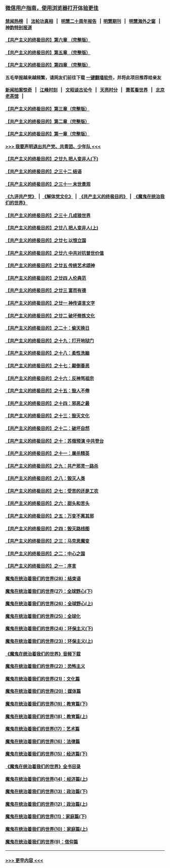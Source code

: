 ### [微信用户指南，使用浏览器打开体验更佳](https://github.com/gfw-breaker/banned-news1/blob/master/indexes/wechat-guide.md?t=0)
#### [禁闻热榜](热点新闻.md?t=0)  &nbsp;&nbsp;|&nbsp;&nbsp; [法轮功真相](https://github.com/gfw-breaker/truth/blob/master/README.md?t=0) &nbsp;&nbsp;|&nbsp;&nbsp; [明慧二十周年报告](https://github.com/gfw-breaker/mh-reports/blob/master/README.md?t=0) &nbsp;&nbsp;|&nbsp;&nbsp;[明慧期刊](https://github.com/gfw-breaker/mh-qikan) &nbsp;&nbsp;|&nbsp;&nbsp; [明慧海外之窗](https://github.com/gfw-breaker/mh-news/blob/master/README.md?t=0) &nbsp;&nbsp;|&nbsp;&nbsp; [神韵特别报道](https://github.com/gfw-breaker/mh-news/blob/master/shenyun.md?t=0)
#### [【共产主义的终极目的】第六章 （完整版）](../pages/nsc422/n11428913.md?t=02090411) 
#### [【共产主义的终极目的】第五章 （完整版）](../pages/nsc422/n11428912.md?t=02090411) 
#### [【共产主义的终极目的】第四章 （完整版）](../pages/nsc422/n11428907.md?t=02090411) 
#### 五毛举报越来越频繁，请网友们前往下载 [一键翻墙软件](https://github.com/gfw-breaker/ssr-accounts)，并将此项目推荐给亲友
#### [新闻拍案惊奇](https://github.com/gfw-breaker/banned-news1/blob/master/pages/link4.md) &nbsp;&nbsp;|&nbsp;&nbsp; [江峰时刻](https://github.com/gfw-breaker/banned-news1/blob/master/pages/link4.md) &nbsp;&nbsp;|&nbsp;&nbsp; [文昭谈古论今](https://github.com/gfw-breaker/banned-news1/blob/master/pages/link4.md) &nbsp;&nbsp;|&nbsp;&nbsp; [天亮时分](https://github.com/gfw-breaker/banned-news1/blob/master/pages/link4.md) &nbsp;&nbsp;|&nbsp;&nbsp; [萧茗看世界](https://github.com/gfw-breaker/banned-news1/blob/master/pages/link4.md) &nbsp;&nbsp;|&nbsp;&nbsp; [北京老茶馆](https://github.com/gfw-breaker/banned-news1/blob/master/pages/link4.md) &nbsp;&nbsp;|&nbsp;&nbsp; 
#### [【共产主义的终极目的】第三章（完整版）](../pages/nsc422/n11428848.md?t=02090411) 
#### [【共产主义的终极目的】第二章（完整版）](../pages/nsc422/n11428831.md?t=02090411) 
#### [【共产主义的终极目的】第一章（完整版）](../pages/nsc422/n11417651.md?t=02090411) 
#### [>>> 我要声明退出共产党、共青团、少年队 <<<](https://github.com/begood0513/goodnews/blob/master/quit/letter.md) 
#### [【共产主义的终极目的】之廿九 把人变非人(下)](../pages/nsc422/n11344140.md?t=02090411) 
#### [【共产主义的终极目的】之三十二 结语](../pages/nsc422/n11360535.md?t=02090411) 
#### [【共产主义的终极目的】之三十一 末世景观](../pages/nsc422/n11351129.md?t=02090411) 
#### [《九评共产党》](https://github.com/begood0513/9ping.md/blob/master/README.md) &nbsp;|&nbsp; [《解体党文化》](../../../../jtdwh.md/blob/master/README.md)  &nbsp;|&nbsp; [《共产主义的终极目的》](../../../../gczydzjmd.md/blob/master/README.md) &nbsp;|&nbsp; [《魔鬼在统治我们的世界》](../../../../mgztzwmdsj.md/blob/master/README.md) 
#### [【共产主义的终极目的】之三十 几成狼世界](../pages/nsc422/n11348280.md?t=02090411) 
#### [【共产主义的终极目的】之廿八 把人变非人(上)](../pages/nsc422/n11340492.md?t=02090411) 
#### [【共产主义的终极目的】之廿七 以恨立国](../pages/nsc422/n11336944.md?t=02090411) 
#### [【共产主义的终极目的】之廿六 中共对抗普世价值](../pages/nsc422/n11324785.md?t=02090411) 
#### [【共产主义的终极目的】之廿五 传统艺术颂神](../pages/nsc422/n11296396.md?t=02090411) 
#### [【共产主义的终极目的】之廿四 人伦典范](../pages/nsc422/n11296397.md?t=02090411) 
#### [【共产主义的终极目的】之廿三 富而有德](../pages/nsc422/n11283598.md?t=02090411) 
#### [【共产主义的终极目的】之廿一 神传语言文字](../pages/nsc422/n11263265.md?t=02090411) 
#### [【共产主义的终极目的】之廿二 破坏修炼文化](../pages/nsc422/n11245728.md?t=02090411) 
#### [【共产主义的终极目的】之二十：偷天换日](../pages/nsc422/n11238846.md?t=02090411) 
#### [【共产主义的终极目的】之十九：打开地狱门](../pages/nsc422/n11206376.md?t=02090411) 
#### [【共产主义的终极目的】之十八：柔性洗脑](../pages/nsc422/n11199994.md?t=02090411) 
#### [【共产主义的终极目的】之十七：颠倒善恶](../pages/nsc422/n11179782.md?t=02090411) 
#### [【共产主义的终极目的】之十六：反神骂祖宗](../pages/nsc422/n11166798.md?t=02090411) 
#### [【共产主义的终极目的】之十五：毁人不倦](../pages/nsc422/n11166792.md?t=02090411) 
#### [【共产主义的终极目的】之十四：邪恶之最](../pages/nsc422/n11150249.md?t=02090411) 
#### [【共产主义的终极目的】之十三：毁灭文化](../pages/nsc422/n11135227.md?t=02090411) 
#### [【共产主义的终极目的】之十二：破坏自然](../pages/nsc422/n11135214.md?t=02090411) 
#### [【共产主义的终极目的】之十：苏俄预演 中共登台](../pages/nsc422/n11118424.md?t=02090411) 
#### [【共产主义的终极目的】之十一：屠杀精英](../pages/nsc422/n11118442.md?t=02090411) 
#### [【共产主义的终极目的】之九：共产邪灵一路杀](../pages/nsc422/n11114139.md?t=02090411) 
#### [【共产主义的终极目的】之八：毁灭人类](../pages/nsc422/n11108503.md?t=02090411) 
#### [【共产主义的终极目的】之七：受苦的还是工农](../pages/nsc422/n11101809.md?t=02090411) 
#### [【共产主义的终极目的】之六：甜头和苦头](../pages/nsc422/n11096971.md?t=02090411) 
#### [【共产主义的终极目的】之五：万变不离其邪](../pages/nsc422/n11091285.md?t=02090411) 
#### [【共产主义的终极目的】之四：毁灭路线图](../pages/nsc422/n11086284.md?t=02090411) 
#### [【共产主义的终极目的】之三：马克思魔变](../pages/nsc422/n11061941.md?t=02090411) 
#### [【共产主义的终极目的】之二：中心之国](../pages/nsc422/n11047728.md?t=02090411) 
#### [【共产主义的终极目的】之一：序言](../pages/nsc422/n11086077.md?t=02090411) 
#### [魔鬼在统治着我们的世界(28)：结束语](../pages/nsc422/n10936246.md?t=02090411) 
#### [魔鬼在统治着我们的世界(27)：全球野心(下)](../pages/nsc422/n10928319.md?t=02090411) 
#### [魔鬼在统治着我们的世界(26)：全球野心(上)](../pages/nsc422/n10900318.md?t=02090411) 
#### [魔鬼在统治着我们的世界(25)：全球化](../pages/nsc422/n10788205.md?t=02090411) 
#### [魔鬼在统治着我们的世界(24)：环保主义(下)](../pages/nsc422/n10695307.md?t=02090411) 
#### [魔鬼在统治着我们的世界(23)：环保主义(上)](../pages/nsc422/n10688613.md?t=02090411) 
#### [《魔鬼在统治着我们的世界》音频下载](../pages/nsc422/n10635553.md?t=02090411) 
#### [魔鬼在统治着我们的世界(22)：恐怖主义](../pages/nsc422/n10614727.md?t=02090411) 
#### [魔鬼在统治着我们的世界(21)：文化篇](../pages/nsc422/n10597706.md?t=02090411) 
#### [魔鬼在统治着我们的世界(20)：媒体篇](../pages/nsc422/n10586579.md?t=02090411) 
#### [魔鬼在统治着我们的世界(19)：教育篇(下)](../pages/nsc422/n10564808.md?t=02090411) 
#### [魔鬼在统治着我们的世界(18)：教育篇(上)](../pages/nsc422/n10526970.md?t=02090411) 
#### [魔鬼在统治着我们的世界(17)：艺术篇](../pages/nsc422/n10499093.md?t=02090411) 
#### [魔鬼在统治着我们的世界(16)：法律篇](../pages/nsc422/n10485969.md?t=02090411) 
#### [魔鬼在统治着我们的世界(15)：经济篇(下)](../pages/nsc422/n10469975.md?t=02090411) 
#### [《魔鬼在统治着我们的世界》全书目录](../pages/nsc422/n10464261.md?t=02090411) 
#### [魔鬼在统治着我们的世界(14)：经济篇(上)](../pages/nsc422/n10457370.md?t=02090411) 
#### [魔鬼在统治着我们的世界(13)：政治篇(下)](../pages/nsc422/n10448270.md?t=02090411) 
#### [魔鬼在统治着我们的世界(12)：政治篇(上)](../pages/nsc422/n10444576.md?t=02090411) 
#### [魔鬼在统治着我们的世界(11)：家庭篇(下)](../pages/nsc422/n10440961.md?t=02090411) 
#### [魔鬼在统治着我们的世界(10)：家庭篇(上)](../pages/nsc422/n10435448.md?t=02090411) 
#### [魔鬼在统治着我们的世界(9)：信仰篇](../pages/nsc422/n10432159.md?t=02090411) 

----
#### [ >>> 更早内容 <<< ](../indexes/nsc422-earlier.md)
